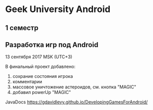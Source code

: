 # Geek University Android 
## 1 семестр
## Разработка игр под Android
13 сентября 2017 MSK (UTC+3)

В финальный проект добавлено:
1. сохрание состояния игрока
2. комментарии 
3. массовое уничтожение астероидов, см. кнопка "MAGIC"
4. добавил powerUp "MAGIC"

JavaDocs https://gdavidlevy.github.io/DevelopingGamesForAndroid/
